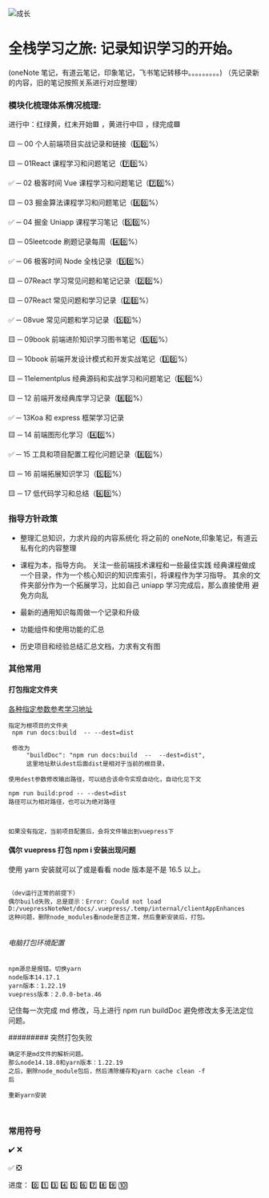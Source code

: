 ![成长](/images/home.png)


# 全栈学习之旅: 记录知识学习的开始。

(oneNote 笔记，有道云笔记，印象笔记，飞书笔记转移中。。。。。。。。。)
（先记录新的内容，旧的笔记按照关系进行对应整理）

### 模块化梳理体系情况梳理:

进行中：红绿黄，红未开始:red_square: ，黄进行中:yellow_square: ，绿完成:green_square:

:yellow_square: ─ 00 个人前端项目实战记录和链接（:five::zero:%）

:yellow_square: ─ 01React 课程学习和问题笔记（:seven::zero:%）

:white_check_mark: ─ 02 极客时间 Vue 课程学习和问题笔记（:seven::zero:%）

:yellow_square: ─ 03 掘金算法课程学习和问题笔记（:eight::zero:%）

:white_check_mark: ─ 04 掘金 Uniapp 课程学习笔记（:five::zero:%）

:yellow_square: ─ 05leetcode 刷题记录每周（:four::zero:%）

:white_check_mark: ─ 06 极客时间 Node 全栈记录（:five::zero:%）

:yellow_square: ─ 07React 学习常见问题和笔记记录（:two::zero:%）

:yellow_square: ─ 07React 常见问题和学习记录（:two::zero:%）

:white_check_mark: ─ 08vue 常见问题和学习记录（:five::zero:%）

:yellow_square: ─ 09book 前端进阶知识学习图书笔记（:five::zero:%）

:yellow_square: ─ 10book 前端开发设计模式和开发实战笔记（:three::zero:%）

:yellow_square: ─ 11elementplus 经典源码和实战学习和问题笔记（:six::zero:%）

:yellow_square: ─ 12 前端开发经典库学习记录（:eight::zero:%）

:white_check_mark: ─ 13Koa 和 express 框架学习记录

:yellow_square: ─ 14 前端图形化学习（:four::zero:%）

:white_check_mark: ─ 15 工具和项目配置工程化问题记录（:eight::zero:%）

:yellow_square: ─ 16 前端拓展知识学习（:five::zero:%）

:yellow_square: ─ 17 低代码学习和总结（:six::zero:%）

### 指导方针政策

- 整理汇总知识，力求片段的内容系统化
  将之前的 oneNote,印象笔记，有道云私有化的内容整理

- 课程为本，指导方向。
  关注一些前端技术课程和一些最佳实践
  经典课程做成一个目录，作为一个核心知识的知识库索引，将课程作为学习指导。
  其余的文件夹部分作为一个拓展学习，比如自己 uniapp 学习完成后，那么直接使用
  避免方向乱
- 最新的通用知识每周做一个记录和升级

- 功能组件和使用功能的汇总

- 历史项目和经验总结汇总文档，力求有文有图


### 其他常用

#### 打包指定文件夹

[各种指定参数参考学习地址](https://cli.vuejs.org/zh/guide/cli-service.html#vue-cli-service-build)

```
指定为根项目的文件夹
 npm run docs:build  -- --dest=dist

 修改为
     "buildDoc": "npm run docs:build  --  --dest=dist",
     这里地址默认dest后面dist是相对于当前的根目录，

使用dest参数修改输出路径，可以结合该命令实现自动化，自动化见下文

npm run build:prod -- --dest=dist
路径可以为相对路径，也可以为绝对路径



如果没有指定，当前项目配置后，会将文件输出到vuepress下

```

#### 偶尔 vuepress 打包 npm i 安装出现问题

使用 yarn 安装就可以了或是看看 node 版本是不是 16.5 以上。

```

（dev运行正常的前提下）
偶尔build失败，总是提示：Error: Could not load D:/vuepressNoteNet/docs/.vuepress/.temp/internal/clientAppEnhances
这种问题，删除node_modules看node是否正常，然后重新安装后，打包。


```

###### 电脑打包环境配置

```
npm源总是报错。切换yarn
node版本14.17.1
yarn版本：1.22.19
vuepress版本：2.0.0-beta.46

```

记住每一次完成 md 修改，马上进行
npm run buildDoc 避免修改太多无法定位问题。

######### 突然打包失败

```
确定不是md文件的解析问题。
那么node14.18.0和yarn版本：1.22.19
之后，删除node_module包后，然后清除缓存和yarn cache clean -f
后

重新yarn安装



```

### 常用符号

:heavy_check_mark:
:x:

:white_check_mark:
:negative_squared_cross_mark:

进度：
:zero:
:one:
:three:
:four:
:five:
:six:
:seven:
:eight:
:nine:
:keycap_ten:
